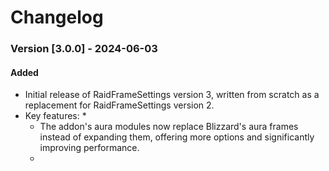 # **Changelog**
### Version [3.0.0] - 2024-06-03
#### Added
* Initial release of RaidFrameSettings version 3, written from scratch as a replacement for RaidFrameSettings version 2.
* Key features:
  *
  * The addon's aura modules now replace Blizzard's aura frames instead of expanding them, offering more options and significantly improving performance.
  *
